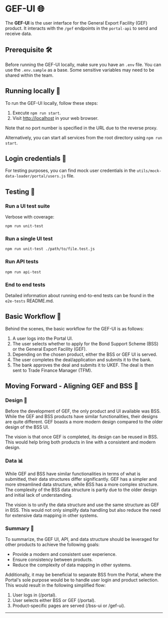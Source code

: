 # GEF-UI 🌐

The **GEF-UI** is the user interface for the General Export Facility (GEF) product. It interacts with the `/gef` endpoints in the `portal-api` to send and receive data.

## Prerequisite 🛠️

Before running the GEF-UI locally, make sure you have an `.env` file. You can use the `.env.sample` as a base. Some sensitive variables may need to be shared within the team.

## Running locally 🏃

To run the GEF-UI locally, follow these steps:

1. Execute `npm run start`.
2. Visit <http://localhost> in your web browser.

Note that no port number is specified in the URL due to the reverse proxy.

Alternatively, you can start all services from the root directory using `npm run start`.

## Login credentials 🔑

For testing purposes, you can find mock user credentials in the `utils/mock-data-loader/portal/users.js` file.

## Testing 🧪

### **Run a UI test suite**

Verbose with coverage:

```shell
npm run unit-test
```

### **Run a single UI test**

```shell
npm run unit-test ./path/to/file.test.js
```

### **Run API tests**

```shell
npm run api-test
```

### **End to end tests**

Detailed information about running end-to-end tests can be found in the `e2e-tests` README.md.

## Basic Workflow 🔄

Behind the scenes, the basic workflow for the GEF-UI is as follows:

1. A user logs into the Portal UI.
2. The user selects whether to apply for the Bond Support Scheme (BSS) or the General Export Facility (GEF).
3. Depending on the chosen product, either the BSS or GEF UI is served.
4. The user completes the deal/application and submits it to the bank.
5. The bank approves the deal and submits it to UKEF. The deal is then sent to Trade Finance Manager (TFM).

## Moving Forward - Aligning GEF and BSS 🚀

### Design 🎨

Before the development of GEF, the only product and UI available was BSS. While the GEF and BSS products have similar functionalities, their designs are quite different. GEF boasts a more modern design compared to the older design of the BSS UI.

The vision is that once GEF is completed, its design can be reused in BSS. This would help bring both products in line with a consistent and modern design.

### Data 📊

While GEF and BSS have similar functionalities in terms of what is submitted, their data structures differ significantly. GEF has a simpler and more streamlined data structure, while BSS has a more complex structure. The complexity of the BSS data structure is partly due to the older design and initial lack of understanding.

The vision is to unify the data structure and use the same structure as GEF in BSS. This would not only simplify data handling but also reduce the need for extensive data mapping in other systems.

### Summary 📝

To summarize, the GEF UI, API, and data structure should be leveraged for other products to achieve the following goals:

- Provide a modern and consistent user experience.
- Ensure consistency between products.
- Reduce the complexity of data mapping in other systems.

Additionally, it may be beneficial to separate BSS from the Portal, where the Portal's sole purpose would be to handle user login and product selection. This would result in the following simplified flow:

1. User logs in (/portal).
2. User selects either BSS or GEF (/portal).
3. Product-specific pages are served (/bss-ui or /gef-ui).

---
